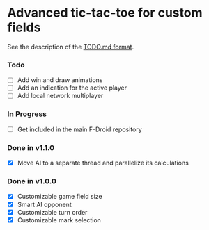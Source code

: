 # Advanced tic-tac-toe for custom fields

See the description of the [TODO.md format](https://github.com/todomd/todo.md). 

### Todo
- [ ] Add win and draw animations  
- [ ] Add an indication for the active player  
- [ ] Add local network multiplayer  

### In Progress

- [ ] Get included in the main F-Droid repository  

### Done in v1.1.0
- [x] Move AI to a separate thread and parallelize its calculations  

### Done in v1.0.0
- [x] Customizable game field size  
- [x] Smart AI opponent  
- [x] Customizable turn order  
- [x] Customizable mark selection  